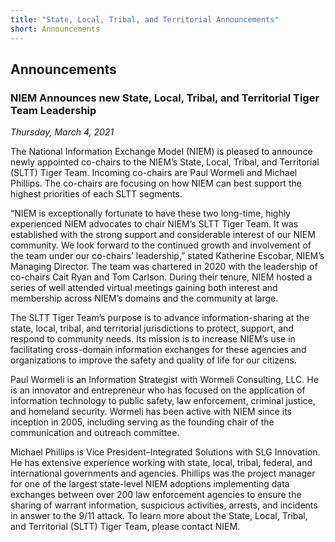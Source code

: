 ```yaml
---
title: "State, Local, Tribal, and Territorial Announcements"
short: Announcements
---
```


## Announcements

### NIEM Announces new State, Local, Tribal, and Territorial Tiger Team Leadership

*Thursday, March 4, 2021*

The National Information Exchange Model (NIEM) is pleased to announce newly appointed co-chairs to the NIEM’s State, Local, Tribal, and Territorial (SLTT) Tiger Team. Incoming co-chairs are Paul Wormeli and Michael Phillips. The co-chairs are focusing on how NIEM can best support the highest priorities of each SLTT segments.

“NIEM is exceptionally fortunate to have these two long-time, highly experienced NIEM advocates to chair NIEM’s SLTT Tiger Team. It was established with the strong support and considerable interest of our NIEM community. We look forward to the continued growth and involvement of the team under our co-chairs’ leadership,” stated Katherine Escobar, NIEM’s Managing Director. The team was chartered in 2020 with the leadership of co-chairs Cait Ryan and Tom Carlson. During their tenure, NIEM hosted a series of well attended virtual meetings gaining both interest and membership across NIEM’s domains and the community at large.

The SLTT Tiger Team’s purpose is to advance information-sharing at the state, local, tribal, and territorial jurisdictions to protect, support, and respond to community needs. Its mission is to increase NIEM’s use in facilitating cross-domain information exchanges for these agencies and organizations to improve the safety and quality of life for our citizens.

Paul Wormeli is an Information Strategist with Wormeli Consulting, LLC. He is an innovator and entrepreneur who has focused on the application of information technology to public safety, law enforcement, criminal justice, and homeland security. Wormeli has been active with NIEM since its inception in 2005, including serving as the founding chair of the communication and outreach committee.

Michael Phillips is Vice President–Integrated Solutions with SLG Innovation. He has extensive experience working with state, local, tribal, federal, and international governments and agencies. Phillips was the project manager for one of the largest state-level NIEM adoptions implementing data exchanges between over 200 law enforcement agencies to ensure the sharing of warrant information, suspicious activities, arrests, and incidents in answer to the 9/11 attack.
To learn more about the State, Local, Tribal, and Territorial (SLTT) Tiger Team, please contact NIEM.

